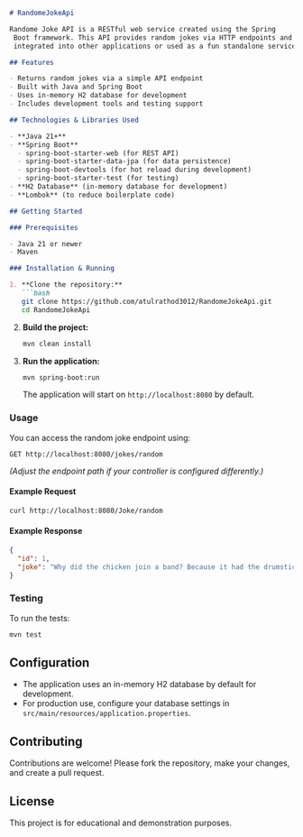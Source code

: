 ```markdown
# RandomeJokeApi

Randome Joke API is a RESTful web service created using the Spring
 Boot framework. This API provides random jokes via HTTP endpoints and can be easily 
 integrated into other applications or used as a fun standalone service.

## Features

- Returns random jokes via a simple API endpoint
- Built with Java and Spring Boot
- Uses in-memory H2 database for development
- Includes development tools and testing support

## Technologies & Libraries Used

- **Java 21+**
- **Spring Boot**
  - spring-boot-starter-web (for REST API)
  - spring-boot-starter-data-jpa (for data persistence)
  - spring-boot-devtools (for hot reload during development)
  - spring-boot-starter-test (for testing)
- **H2 Database** (in-memory database for development)
- **Lombok** (to reduce boilerplate code)

## Getting Started

### Prerequisites

- Java 21 or newer
- Maven

### Installation & Running

1. **Clone the repository:**
   ```bash
   git clone https://github.com/atulrathod3012/RandomeJokeApi.git
   cd RandomeJokeApi
   ```

2. **Build the project:**
   ```bash
   mvn clean install
   ```

3. **Run the application:**
   ```bash
   mvn spring-boot:run
   ```
   The application will start on `http://localhost:8080` by default.

### Usage

You can access the random joke endpoint using:
```
GET http://localhost:8080/jokes/random
```
*(Adjust the endpoint path if your controller is configured differently.)*

#### Example Request

```bash
curl http://localhost:8080/Joke/random
```

#### Example Response

```json
{
  "id": 1,
  "joke": "Why did the chicken join a band? Because it had the drumsticks!"
}
```

### Testing

To run the tests:
```bash
mvn test
```

## Configuration

- The application uses an in-memory H2 database by default for development.
- For production use, configure your database settings in `src/main/resources/application.properties`.

## Contributing

Contributions are welcome! Please fork the repository, make your changes, and create a pull request.

## License

This project is for educational and demonstration purposes.
```